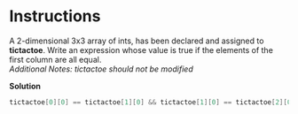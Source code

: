# Instructions

A 2-dimensional 3x3 array of ints, has been declared and assigned to **tictactoe**. Write an expression whose value is true if the elements of the first column are all equal.  
*Additional Notes: tictactoe should not be modified*

**Solution**

```java
tictactoe[0][0] == tictactoe[1][0] && tictactoe[1][0] == tictactoe[2][0];
```
